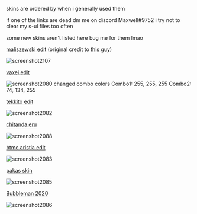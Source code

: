 skins are ordered by when i generally used them

 if one of the links are dead dm me on discord Maxwell#9752 i try not to clear my s-ul files too often
 
 some new skins aren't listed here bug me for them lmao
 
[maliszewski edit](https://maxwell.s-ul.eu/CE5Xv7fq)
(original credit to [this guy](https://www.youtube.com/watch?v=xVlRTaowLIM))

![screenshot2107](https://user-images.githubusercontent.com/114369231/193535295-62e96ed5-d933-4a48-ba85-94c43cccdd9e.jpg)


[vaxei edit](https://maxwell.s-ul.eu/LTnE5Bl3)

![screenshot2080](https://user-images.githubusercontent.com/114369231/192191851-294dddcc-bf48-4591-b2ab-4f3b83adb69a.jpg)
changed combo colors
Combo1: 255, 255, 255
Combo2: 74, 134, 255


[tekkito edit](https://maxwell.s-ul.eu/BYLMrzat)

![screenshot2082](https://user-images.githubusercontent.com/114369231/192192242-c810c3d8-7baa-449c-b12a-f284c6e48313.jpg)


[chitanda eru](https://cdn.discordapp.com/attachments/803390861886357515/995867504981311518/chitanda_eru.osk)

![screenshot2088](https://user-images.githubusercontent.com/114369231/192194931-3f4f2389-ae6e-4e8c-8cec-43ac5845338e.jpg)


[btmc aristia edit](https://maxwell.s-ul.eu/3ZNCWg8i)

![screenshot2083](https://user-images.githubusercontent.com/114369231/192192735-0578c10c-b9e5-4f4d-96f3-64f714ff3beb.jpg)


[pakas skin](https://maxwell.s-ul.eu/KeJv2fLN)

![screenshot2085](https://user-images.githubusercontent.com/114369231/192193908-5cf56c29-bfda-4c97-b23b-58197a29ec4e.jpg)


[Bubbleman 2020](https://drive.google.com/file/d/19LlCZZbtmw5RM3xNwJoc_a0O0FxeuwTz/view?usp=sharing)

![screenshot2086](https://user-images.githubusercontent.com/114369231/192194286-bc1ebeed-d29b-4e77-83f9-bd3fcf14eb66.jpg)

